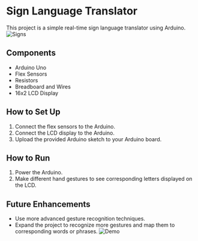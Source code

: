 # Sign Language Translator

This project is a simple real-time sign language translator using Arduino.
![Signs](https://github.com/user-attachments/assets/010e70d9-6f59-4ff9-b67a-101fc0ab5519)


## Components

- Arduino Uno
- Flex Sensors
- Resistors
- Breadboard and Wires
- 16x2 LCD Display

## How to Set Up

1. Connect the flex sensors to the Arduino.
2. Connect the LCD display to the Arduino.
3. Upload the provided Arduino sketch to your Arduino board.

## How to Run

1. Power the Arduino.
2. Make different hand gestures to see corresponding letters displayed on the LCD.

## Future Enhancements

- Use more advanced gesture recognition techniques.
- Expand the project to recognize more gestures and map them to corresponding words or phrases.
![Demo](https://github.com/user-attachments/assets/47ca8adf-ee06-4828-b424-2f24a9f9c4c8)
